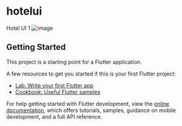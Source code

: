 # hotelui

Hotel UI 1
![image](https://user-images.githubusercontent.com/87460435/200154849-faae1f52-fa4a-4757-8f04-1c6b92cdaf02.png)


## Getting Started

This project is a starting point for a Flutter application.

A few resources to get you started if this is your first Flutter project:

- [Lab: Write your first Flutter app](https://docs.flutter.dev/get-started/codelab)
- [Cookbook: Useful Flutter samples](https://docs.flutter.dev/cookbook)

For help getting started with Flutter development, view the
[online documentation](https://docs.flutter.dev/), which offers tutorials,
samples, guidance on mobile development, and a full API reference.
